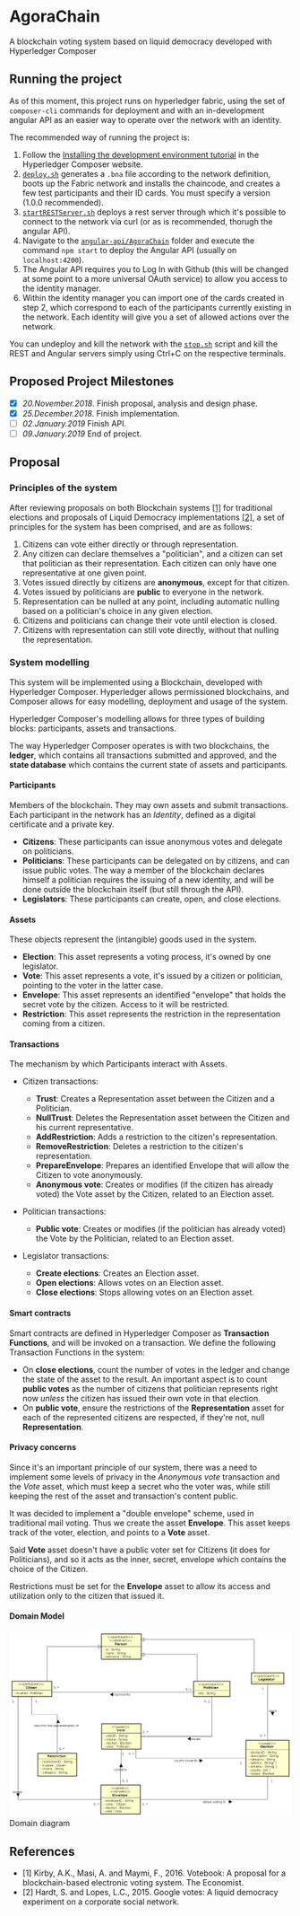 # AgoraChain

A blockchain voting system based on liquid democracy developed with Hyperledger Composer

## Running the project

As of this moment, this project runs on hyperledger fabric, using the set of `composer-cli` commands for deployment and with an in-development angular API as an easier way to operate over the network with an identity.

The recommended way of running the project is:

1. Follow the [Installing the development environment tutorial](https://hyperledger.github.io/composer/latest/installing/development-tools.html) in the Hyperledger Composer website.
2. [`deploy.sh`](https://github.com/es2812/AgoraChain/tree/master/composer-env/agora-network/dist/deploy.sh) generates a `.bna` file according to the network definition, boots up the Fabric network and installs the chaincode, and creates a few test participants and their ID cards. You must specify a version (1.0.0 recommended).
3. [`startRESTServer.sh`](https://github.com/es2812/AgoraChain/tree/master/composer-env/agora-network/dist/startRESTServer.sh) deploys a rest server through which it's possible to connect to the network vía curl (or as is recommended, thorugh the angular API).
4. Navigate to the [`angular-api/AgoraChain`](https://github.com/es2812/AgoraChain/tree/master/angular-api/AgoraChain/) folder and execute the command `npm start` to deploy the Angular API (usually on `localhost:4200`).
5. The Angular API requires you to Log In with Github (this will be changed at some point to a more universal OAuth service) to allow you access to the identity manager.
6. Within the identity manager you can import one of the cards created in step 2, which correspond to each of the participants currently existing in the network. Each identity will give you a set of allowed actions over the network.

You can undeploy and kill the network with the [`stop.sh`](https://github.com/es2812/AgoraChain/tree/master/composer-env/agora-network/dist/stop.sh) script and kill the REST and Angular servers simply using Ctrl+C on the respective terminals.

## Proposed Project Milestones

- [x] _20.November.2018_. Finish proposal, analysis and design phase.
- [x] _25.December.2018_. Finish implementation.
- [ ] _02.January.2019_ Finish API.
- [ ] _09.January.2019_ End of project.

## Proposal

### Principles of the system

After reviewing proposals on both Blockchain systems [\[1\]](#References) for traditional elections and proposals of Liquid Democracy implementations [\[2\]](#References), a set of principles for the system has been comprised, and are as follows:

1. Citizens can vote either directly or through representation.
2. Any citizen can declare themselves a "politician", and a citizen can set that politician as their representation. Each citizen can only have one representative at one given point.
3. Votes issued directly by citizens are **anonymous**, except for that citizen.
4. Votes issued by politicians are **public** to everyone in the network.
5. Representation can be nulled at any point, including automatic nulling based on a politician's choice in any given election.
6. Citizens and politicians can change their vote until election is closed.
7. Citizens with representation can still vote directly, without that nulling the representation.

### System modelling

This system will be implemented using a Blockchain, developed with Hyperledger Composer. Hyperledger allows permissioned blockchains, and Composer allows for easy modelling, deployment and usage of the system.

Hyperledger Composer's modelling allows for three types of building blocks: participants, assets and transactions.

The way Hyperledger Composer operates is with two blockchains, the **ledger**, which contains all transactions submitted and approved, and the **state database** which contains the current state of assets and participants.

#### Participants

Members of the blockchain. They may own assets and submit transactions. Each participant in the network has an *Identity*, defined as a digital certificate and a private key.

- **Citizens**: These participants can issue anonymous votes and delegate on politicians.
- **Politicians**: These participants can be delegated on by citizens, and can issue public votes. The way a member of the blockchain declares himself a politician requires the issuing of a new identity, and will be done outside the blockchain itself (but still through the API).
- **Legislators**: These participants can create, open, and close elections.

#### Assets

These objects represent the (intangible) goods used in the system.

- **Election**: This asset represents a voting process, it's owned by one legislator.
- **Vote**: This asset represents a vote, it's issued by a citizen or politician, pointing to the voter in the latter case.
- **Envelope**: This asset represents an identified "envelope" that holds the secret vote by the citizen. Access to it will be restricted.
- **Restriction**: This asset represents the restriction in the representation coming from a citizen.

#### Transactions

The mechanism by which Participants interact with Assets.

- Citizen transactions:

  - **Trust**: Creates a Representation asset between the Citizen and a Politician.
  - **NullTrust**: Deletes the Representation asset between the Citizen and his current representative.
  - **AddRestriction**: Adds a restriction to the citizen's representation.
  - **RemoveRestriction**: Deletes a restriction to the citizen's representation.
  - **PrepareEnvelope**: Prepares an identified Envelope that will allow the Citizen to vote anonymously.
  - **Anonymous vote**: Creates or modifies (if the citizen has already voted) the Vote asset by the Citizen, related to an Election asset.

- Politician transactions:

  - **Public vote**: Creates or modifies (if the politician has already voted) the Vote by the Politician, related to an Election asset.

- Legislator transactions:

  - **Create elections**: Creates an Election asset.
  - **Open elections**: Allows votes on an Election asset.
  - **Close elections**: Stops allowing votes on an Election asset.

#### Smart contracts

Smart contracts are defined in Hyperledger Composer as **Transaction Functions**, and will be invoked on a transaction. We define the following Transaction Functions in the system:

- On **close elections**, count the number of votes in the ledger and change the state of the asset to the result. An important aspect is to count **public votes** as the number of citizens that politician represents right now *unless* the citizen has issued their own vote in that election.
- On **public vote**, ensure the restrictions of the **Representation** asset for each of the represented citizens are respected, if they're not, null **Representation**.

#### Privacy concerns

Since it's an important principle of our system, there was a need to implement some levels of privacy in the *Anonymous vote* transaction and the *Vote* asset, which must keep a secret who the voter was, while still keeping the rest of the asset and transaction's content public.

It was decided to implement a "double envelope" scheme, used in traditional mail voting. Thus we create the asset **Envelope**. This asset keeps track of the voter, election, and points to a **Vote** asset.

Said **Vote** asset doesn't have a public voter set for Citizens (it does for Politicians), and so it acts as the inner, secret, envelope which contains the choice of the Citizen.

Restrictions must be set for the **Envelope** asset to allow its access and utilization only to the citizen that issued it.

#### Domain Model

![Domain diagram of the system](https://raw.githubusercontent.com/es2812/AgoraChain/master/Diagrams/ClassDiagram.png)
Domain diagram
<!-- 
#### Sequence diagrams

TODO: update sequence diagrams

![Anonymous Voting Sequence](https://raw.githubusercontent.com/es2812/AgoraChain/master/Diagrams/tx_voting.png)
Anonymous Vote Transaction Sequence Diagram
![Public Voting Sequence](https://raw.githubusercontent.com/es2812/AgoraChain/master/Diagrams/tx_votingpolitic.png)
Public Vote Transaction Sequence Diagram
![Trust Sequence](https://raw.githubusercontent.com/es2812/AgoraChain/master/Diagrams/tx_trust.png)Trust Transaction Sequence Diagram
![Election Management Sequence](https://raw.githubusercontent.com/es2812/AgoraChain/master/Diagrams/tx_elections.png)
Election Creation/Opening/Closing Transaction Sequence Diagram -->

## References

- [1] Kirby, A.K., Masi, A. and Maymi, F., 2016. Votebook: A proposal for a blockchain-based electronic voting system. The Economist.
- [2] Hardt, S. and Lopes, L.C., 2015. Google votes: A liquid democracy experiment on a corporate social network.